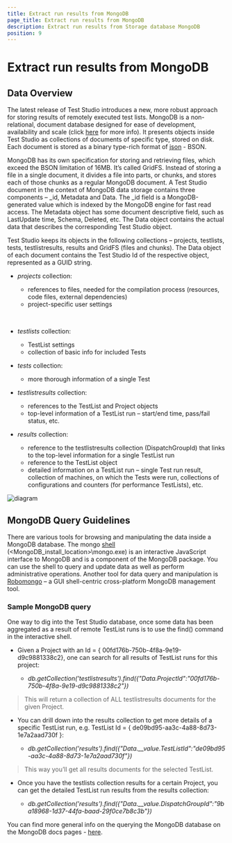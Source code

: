 ```yaml
---
title: Extract run results from MongoDB
page_title: Extract run results from MongoDB
description: Extract run results from Storage database MongoDB
position: 9
---
```

# Extract run results from MongoDB

## Data Overview

The latest release of Test Studio introduces a new, more robust approach for storing results of remotely executed test lists. MongoDB is a non-relational, document database designed for ease of development, availability and scale (click <a href="https://docs.mongodb.org/manual/?_ga=1.138748659.1586265271.1432121010" target="_blank">here</a> for more info). It presents objects inside Test Studio as collections of documents of specific type, stored on disk. Each document is stored as a binary type-rich format of <a href="http://www.json.org/" target="_blank">json</a> - BSON.

MongoDB has its own specification for storing and retrieving files, which exceed the BSON limitation of 16MB. It’s called GridFS. Instead of storing a file in a single document, it divides a file into parts, or chunks, and stores each of those chunks as a regular MongoDB document.
A Test Studio document in the context of MongoDB data storage contains three components – _id, Metadata and Data. The _id field is a MongoDB-generated value which is indexed by the MongoDB engine for fast read access. The Metadata object has some document descriptive field, such as LastUpdate time, Schema, Deleted, etc. The Data object contains the actual data that describes the corresponding Test Studio object.

Test Studio keeps its objects in the following collections – projects, testlists, tests, testlistresults, results and GridFS (files and chunks). The Data object of each document contains the Test Studio Id of the respective object, represented as a GUID string.

- *projects* collection:
	
	* references to files, needed for the compilation process (resources, code files, external dependencies)
	* project-specific user settings
<br/>

- *testlists* collection:

	* TestList settings
	* collection of basic info for included Tests

- *tests* collection:

	* more thorough information of a single Test

- *testlistresults* collection:

	* references to the TestList and Project objects
	* top-level information of a TestList run – start/end time, pass/fail status, etc.

- *results* collection:

	* reference to the testlistresults collection (DispatchGroupId) that links to the top-level information for a single TestList run
	* reference to the TestList object
	* detailed information on a TestList run – single Test run result, collection of machines, on which the Tests were run, collections of configurations and counters (for performance TestLists), etc.

![diagram][1]

## MongoDB Query Guidelines

There are various tools for browsing and manipulating the data inside a MongoDB database. The mongo <a href="https://docs.mongodb.org/getting-started/shell/client/" target="_blank">shell</a> (<MongoDB_install_location>\mongo.exe) is an interactive JavaScript interface to MongoDB and is a component of the MongoDB package. You can use the shell to query and update data as well as perform administrative operations. Another tool for data query and manipulation is <a href="http://robomongo.org/" target="_blank">Robomongo</a> – a GUI shell-centric cross-platform MongoDB management tool.

### Sample MongoDB query

One way to dig into the Test Studio database, once some data has been aggregated as a result of remote TestList runs is to use the find() command in the interactive shell.

- Given a Project with an Id = { 00fd176b-750b-4f8a-9e19-d9c9881338c2}, one can search for all results of TestList runs for this project:

	* *db.getCollection('testlistresults').find({"Data.ProjectId":"00fd176b-750b-4f8a-9e19-d9c9881338c2"})*

> This will return a collection of ALL testlistresults documents for the given Project.

- You can drill down into the results collection to get more details of a specific TestList run, e.g. TestList Id = { de09bd95-aa3c-4a88-8d73-1e7a2aad730f }:

	* *db.getCollection('results').find({"Data.__value.TestListId":"de09bd95-aa3c-4a88-8d73-1e7a2aad730f"})*

> This way you’ll get all results documents for the selected TestList.

- Once you have the testlists collection results for a certain Project, you can get the detailed TestList run results from the results collection: 

	* *db.getCollection('results').find({"Data.__value.DispatchGroupId":"9ba18968-1d37-44fa-baad-29f0ce7b8c3b"})*

You can find more general info on the querying the MongoDB database on the MongoDB docs pages - <a href="https://docs.mongodb.org/getting-started/shell/query/" target="_blank">here</a>.


[1]: /img/knowledge-base/scheduling-kb/extract-results-from-mongodb/fig1.png